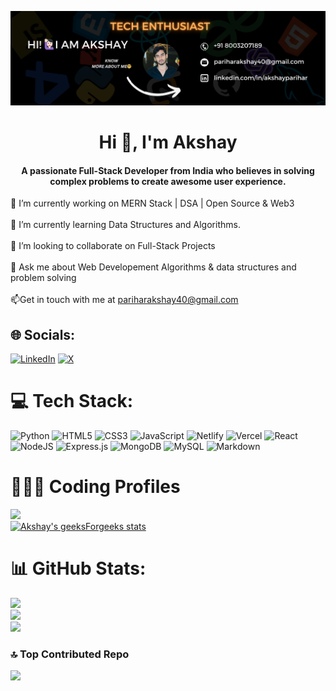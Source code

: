 ![Alt text](https://github.com/Akshayparihar07/Akshayparihar07/blob/main/cover-image.png)
<h1 align="center">Hi 👋, I'm Akshay</h1>
<h4 align="center">A passionate Full-Stack Developer from India who believes in solving complex problems to create awesome user experience.</h4>

🔭 I’m currently working on MERN Stack | DSA | Open Source & Web3<br><br>🌱 I’m currently learning Data Structures and Algorithms.<br><br>👯 I’m looking to collaborate on Full-Stack Projects<br><br>💬 Ask me about Web Developement Algorithms & data structures and problem solving<br><br>📫Get in touch with me at pariharakshay40@gmail.com


## 🌐 Socials:
[![LinkedIn](https://img.shields.io/badge/LinkedIn-%230077B5.svg?logo=linkedin&logoColor=white)](https://linkedin.com/in/akshayparihar) [![X](https://img.shields.io/badge/X-black.svg?logo=X&logoColor=white)](https://x.com/akshayparihar07)

# 💻 Tech Stack:
![Python](https://img.shields.io/badge/python-3670A0?style=for-the-badge&logo=python&logoColor=ffdd54) ![HTML5](https://img.shields.io/badge/html5-%23E34F26.svg?style=for-the-badge&logo=html5&logoColor=white)  ![CSS3](https://img.shields.io/badge/css3-%231572B6.svg?style=for-the-badge&logo=css3&logoColor=white)  ![JavaScript](https://img.shields.io/badge/javascript-%23323330.svg?style=for-the-badge&logo=javascript&logoColor=%23F7DF1E) ![Netlify](https://img.shields.io/badge/netlify-%23000000.svg?style=for-the-badge&logo=netlify&logoColor=#00C7B7) ![Vercel](https://img.shields.io/badge/vercel-%23000000.svg?style=for-the-badge&logo=vercel&logoColor=white) ![React](https://img.shields.io/badge/react-%2320232a.svg?style=for-the-badge&logo=react&logoColor=%2361DAFB) ![NodeJS](https://img.shields.io/badge/node.js-6DA55F?style=for-the-badge&logo=node.js&logoColor=white) ![Express.js](https://img.shields.io/badge/express.js-%23404d59.svg?style=for-the-badge&logo=express&logoColor=%2361DAFB) ![MongoDB](https://img.shields.io/badge/MongoDB-%234ea94b.svg?style=for-the-badge&logo=mongodb&logoColor=white) ![MySQL](https://img.shields.io/badge/mysql-%2300000f.svg?style=for-the-badge&logo=mysql&logoColor=white) ![Markdown](https://img.shields.io/badge/markdown-%23000000.svg?style=for-the-badge&logo=markdown&logoColor=white)
# 🧑🏻‍💻 Coding Profiles
[![](https://leetcard.jacoblin.cool/Akshayparihar?ext=heatmap)](https://leetcode.com/Akshayparihar/)<br/>
[![Akshay's geeksForgeeks stats](https://geeks-for-geeks-stats-api-napiyo.vercel.app/?userName=akshayparihar07)](https://auth.geeksforgeeks.org/user/akshayparihar07)
# 📊 GitHub Stats:
![](https://github-readme-stats.vercel.app/api?username=Akshayparihar07&theme=vue-dark&hide_border=false&include_all_commits=true&count_private=true)<br/>
![](https://github-readme-streak-stats.herokuapp.com/?user=Akshayparihar07&theme=vue-dark&hide_border=false)<br/>
![](https://github-readme-stats.vercel.app/api/top-langs/?username=Akshayparihar07&theme=vue-dark&hide_border=false&include_all_commits=true&count_private=true&layout=compact)

### 🔝 Top Contributed Repo
![](https://github-contributor-stats.vercel.app/api?username=Akshayparihar07&limit=5&theme=radical&combine_all_yearly_contributions=true)


  
<!-- Proudly created with GPRM ( https://gprm.itsvg.in ) -->
